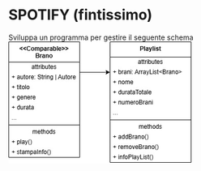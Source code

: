 # SPOTIFY (fintissimo)
Sviluppa un programma per gestire il seguente schema
![schema UML](./img/schemaUML.jpg)